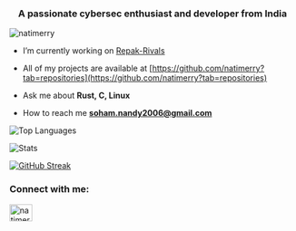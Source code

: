 <h3 align="center">A passionate cybersec enthusiast and developer from India</h3>


<p align="left"> <img src="https://komarev.com/ghpvc/?username=natimerry&label=Profile%20views&color=0e75b6&style=flat-square" alt="natimerry" /> </p>

- I’m currently working on [Repak-Rivals](https://github.com/natimerry/repak-rivals)

- All of my projects are available at [https://github.com/natimerry?tab=repositories](https://github.com/natimerry?tab=repositories)

- Ask me about **Rust, C, Linux**

- How to reach me **soham.nandy2006@gmail.com**

![Top Languages](https://github-readme-stats-indol-eta-95.vercel.app/api/top-langs/?username=natimerry&layout=compact&hide=javascript,scheme,html,css,shell&exclude_repo=pathfinding_visualiser&theme=dark)

![Stats](https://github-readme-stats-indol-eta-95.vercel.app/api?username=natimerry&theme=dark)


[![GitHub Streak](https://streak-stats.demolab.com?user=natimerry&theme=dark&mode=weekly)](https://git.io/streak-stats)


<h3 align="left">Connect with me:</h3>
<p align="left">
<a href="https://twitter.com/natimerry" target="blank"><img align="center" src="https://raw.githubusercontent.com/rahuldkjain/github-profile-readme-generator/master/src/images/icons/Social/twitter.svg" alt="natimerry" height="30" width="40" /></a>
</p>



